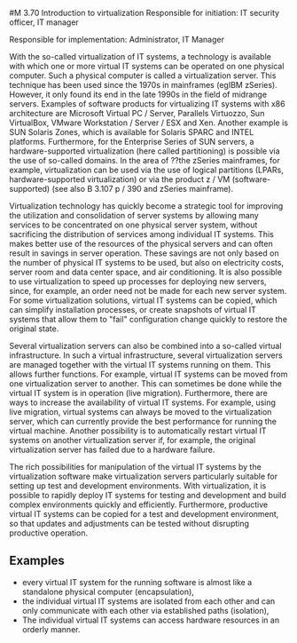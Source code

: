 #M 3.70 Introduction to virtualization
Responsible for initiation: IT security officer, IT manager

Responsible for implementation: Administrator, IT Manager

With the so-called virtualization of IT systems, a technology is available with which one or more virtual IT systems can be operated on one physical computer. Such a physical computer is called a virtualization server. This technique has been used since the 1970s in mainframes (egIBM zSeries). However, it only found its end in the late 1990s in the field of midrange servers. Examples of software products for virtualizing IT systems with x86 architecture are Microsoft Virtual PC / Server, Parallels Virtuozzo, Sun VirtualBox, VMware Workstation / Server / ESX and Xen. Another example is SUN Solaris Zones, which is available for Solaris SPARC and INTEL platforms. Furthermore, for the Enterprise Series of SUN servers, a hardware-supported virtualization (here called partitioning) is possible via the use of so-called domains. In the area of ??the zSeries mainframes, for example, virtualization can be used via the use of logical partitions (LPARs, hardware-supported virtualization) or via the product z / VM (software-supported) (see also B 3.107 p / 390 and zSeries mainframe).

Virtualization technology has quickly become a strategic tool for improving the utilization and consolidation of server systems by allowing many services to be concentrated on one physical server system, without sacrificing the distribution of services among individual IT systems. This makes better use of the resources of the physical servers and can often result in savings in server operation. These savings are not only based on the number of physical IT systems to be used, but also on electricity costs, server room and data center space, and air conditioning. It is also possible to use virtualization to speed up processes for deploying new servers, since, for example, an order need not be made for each new server system. For some virtualization solutions, virtual IT systems can be copied, which can simplify installation processes, or create snapshots of virtual IT systems that allow them to "fail" configuration change quickly to restore the original state.

Several virtualization servers can also be combined into a so-called virtual infrastructure. In such a virtual infrastructure, several virtualization servers are managed together with the virtual IT systems running on them. This allows further functions. For example, virtual IT systems can be moved from one virtualization server to another. This can sometimes be done while the virtual IT system is in operation (live migration). Furthermore, there are ways to increase the availability of virtual IT systems. For example, using live migration, virtual systems can always be moved to the virtualization server, which can currently provide the best performance for running the virtual machine. Another possibility is to automatically restart virtual IT systems on another virtualization server if, for example, the original virtualization server has failed due to a hardware failure.

The rich possibilities for manipulation of the virtual IT systems by the virtualization software make virtualization servers particularly suitable for setting up test and development environments. With virtualization, it is possible to rapidly deploy IT systems for testing and development and build complex environments quickly and efficiently. Furthermore, productive virtual IT systems can be copied for a test and development environment, so that updates and adjustments can be tested without disrupting productive operation.



## Examples 
* every virtual IT system for the running software is almost like a standalone physical computer (encapsulation),
* the individual virtual IT systems are isolated from each other and can only communicate with each other via established paths (isolation),
* The individual virtual IT systems can access hardware resources in an orderly manner.




